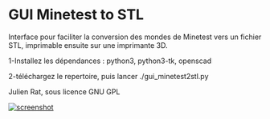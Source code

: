 GUI Minetest to STL
======================================
Interface pour faciliter la conversion des mondes de Minetest vers un fichier STL, imprimable ensuite sur une imprimante 3D.

1-Installez les dépendances :
python3, python3-tk, openscad

2-téléchargez le repertoire, puis lancer ./gui_minetest2stl.py

Julien Rat, sous licence GNU GPL


[![screenshot](https://raw.github.com/julienrat/gui_minetest2stl/master/screenshot.png)](#features) 
